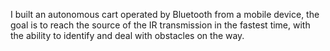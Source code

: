 I built an autonomous cart operated by Bluetooth from a mobile device, the goal is to reach the source of the IR transmission in the fastest time, with the ability to identify and deal with obstacles on the way.
